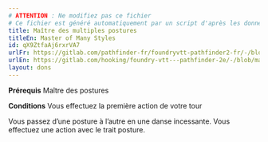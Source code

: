 ```yaml
---
# ATTENTION : Ne modifiez pas ce fichier
# Ce fichier est généré automatiquement par un script d'après les données du module Foundry VTT officiel et de sa traduction
title: Maître des multiples postures
titleEn: Master of Many Styles
id: qX9ZtfaAj6rxrVA7
urlFr: https://gitlab.com/pathfinder-fr/foundryvtt-pathfinder2-fr/-/blob/master/data/feats/qX9ZtfaAj6rxrVA7.htm
urlEn: https://gitlab.com/hooking/foundry-vtt---pathfinder-2e/-/blob/master/packs/data/feats.db/master-of-many-styles.json
layout: dons
---
```

**Prérequis** Maître des postures

**Conditions** Vous effectuez la première action de votre tour

Vous passez d’une posture à l’autre en une danse incessante. Vous effectuez une action avec le trait posture.
